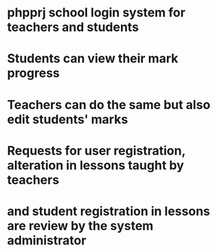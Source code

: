 # phpprj school login system for teachers and students
# Students can view their mark progress
# Teachers can do the same but also edit students' marks
# Requests for user registration, alteration in lessons taught by teachers
# and student registration in lessons are review by the system administrator
